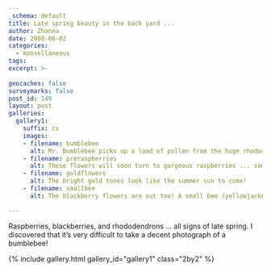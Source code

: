 ```yaml
---
_schema: default
title: Late spring beauty in the back yard ...
author: Zhanna
date: 2008-06-02
categories:
  - moosellaneous
tags:
excerpt: >- 
  
geocaches: false
surveymarks: false
post_id: 149
layout: post
galleries:
  gallery1:
    suffix: cs
    images:
    - filename: bumblebee
      alt: Mr. Bumblebee picks up a load of pollen from the huge rhododendron in the back yard. 
    - filename: preraspberries
      alt: These flowers will soon turn to gorgeous raspberries ... some red is already starting to show.
    - filename: goldflowers
      alt: The bright gold tones look like the summer sun to come!
    - filename: smallbee
      alt: The blackberry flowers are out too! A small bee (yellowjacket?) is enjoying a romp among them.    

---
```


Raspberries, blackberries, and rhododendrons ... all signs of late spring. I discovered that it’s very difficult to take a decent photograph of a bumblebee!

{% include gallery.html gallery_id="gallery1" class="2by2" %}